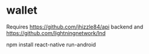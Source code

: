 # wallet

Requires https://github.com/jhizzle84/api backend and https://github.com/lightningnetwork/lnd

npm install
react-native run-android
